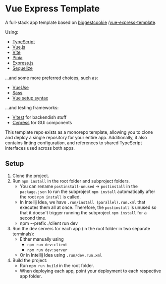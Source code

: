 # Vue Express Template

A full-stack app template based on [biggestcookie](https://github.com/biggestcookie/vue-express-template)
/[vue-express-template](https://github.com/biggestcookie/vue-express-template).

Using:

- [TypeScript](https://www.typescriptlang.org/)
- [Vue.js](https://vuejs.org/)
- [Vite](https://vitejs.dev/)
- [Pinia](https://pinia.vuejs.org/)
- [Express.js](https://expressjs.com/)
- [Sequelize](https://sequelize.org/v6/)

...and some more preferred choices, such as:

- [VueUse](https://vueuse.org/)
- [Sass](https://sass-lang.com/)
- [Vue setup syntax](https://vuejs.org/api/sfc-script-setup.html)

...and testing frameworks:

- [Vitest](https://vitest.dev/) for backendish stuff
- [Cypress](https://www.cypress.io/) for GUI components

This template repo exists as a monorepo template,
allowing you to clone and deploy a single repository for your entire app.
Additionally, it also contains linting configuration,
and references to shared TypeScript interfaces used across both apps.

## Setup

1. Clone the project.
2. Run `npm install` in the root folder and subproject folders.
   - You can rename `postinstall-unused` -> `postinstall` in the `package.json`
     to run the subproject `npm install` automatically after the root `npm install` is called.
   - In Intellij Idea, we have `.run/install (parallel).run.xml` that executes them all at once.
     Therefore, the `postinstall` is unused
     so that it doesn't trigger running the subproject `npm install` for a second time.
   - npm --prefix ./client run dev
3. Run the dev servers for each app (in the root folder in two separate terminals):
   - Either manually using
     - `npm run dev:client`
     - `npm run dev:server`
   - Or in Intellij Idea using `.run/dev.run.xml`
4. Build the project:
   - Run `npm run build` in the root folder.
   - When deploying each app, point your deployment to each respective app folder.
